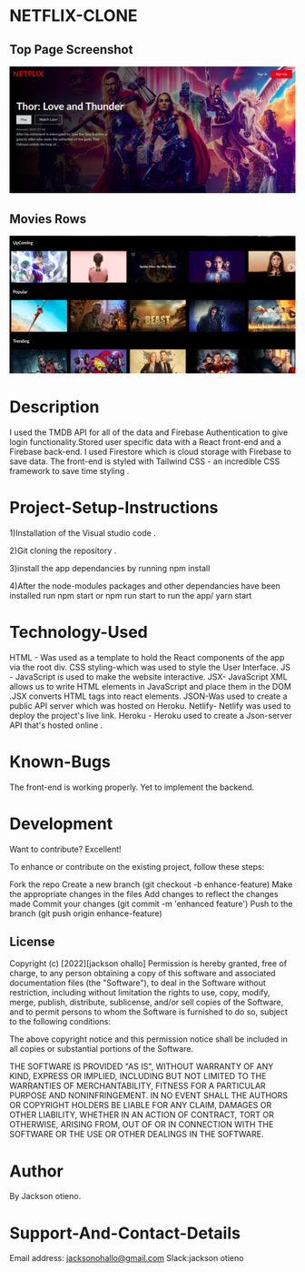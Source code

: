 
# NETFLIX-CLONE

## Top Page Screenshot

![image](./src/Assets/a.png)



## Movies Rows
![image](./src/Assets/b.png)


# Description

I used the TMDB API for all of the data and  Firebase Authentication to give login functionality.Stored user specific data with a React front-end and a Firebase back-end. I used Firestore which is cloud storage with Firebase to save data. The front-end is styled with Tailwind CSS - an incredible CSS framework to save time styling .



# Project-Setup-Instructions

1)Installation of the Visual studio code .

2)Git cloning the repository . 


3)install the app dependancies by running npm install

4)After the node-modules packages and other dependancies have been installed run npm start or npm run start to run the app/ yarn start


# Technology-Used
HTML - Was used as a template to hold the React components of the app via the root div. CSS styling-which was used to style the User Interface. JS - JavaScript is used to make the website interactive. JSX- JavaScript XML allows us to write HTML elements in JavaScript and place them in the DOM .JSX converts HTML tags into react elements. JSON-Was used to create a public API server which was hosted on Heroku. Netlify- Netlify was used to deploy the project's live link. Heroku - Heroku used to create a Json-server API that's hosted online .

# Known-Bugs

The front-end is working properly.
Yet to implement the backend.

# Development

Want to contribute? Excellent!

To enhance or contribute on the existing project, follow these steps:

Fork the repo
Create a new branch (git checkout -b enhance-feature)
Make the appropriate changes in the files
Add changes to reflect the changes made
Commit your changes (git commit -m 'enhanced feature')
Push to the branch (git push origin enhance-feature)

## License
Copyright (c) [2022][jackson ohallo] Permission is hereby granted, free of charge, to any person obtaining a copy of this software and associated documentation files (the "Software"), to deal in the Software without restriction, including without limitation the rights to use, copy, modify, merge, publish, distribute, sublicense, and/or sell copies of the Software, and to permit persons to whom the Software is furnished to do so, subject to the following conditions:

The above copyright notice and this permission notice shall be included in all copies or substantial portions of the Software.

THE SOFTWARE IS PROVIDED "AS IS", WITHOUT WARRANTY OF ANY KIND, EXPRESS OR IMPLIED, INCLUDING BUT NOT LIMITED TO THE WARRANTIES OF MERCHANTABILITY, FITNESS FOR A PARTICULAR PURPOSE AND NONINFRINGEMENT. IN NO EVENT SHALL THE AUTHORS OR COPYRIGHT HOLDERS BE LIABLE FOR ANY CLAIM, DAMAGES OR OTHER LIABILITY, WHETHER IN AN ACTION OF CONTRACT, TORT OR OTHERWISE, ARISING FROM, OUT OF OR IN CONNECTION WITH THE SOFTWARE OR THE USE OR OTHER DEALINGS IN THE SOFTWARE.

# Author

By Jackson otieno.

# Support-And-Contact-Details

Email address: jacksonohallo@gmail.com
Slack:jackson otieno